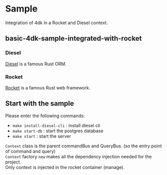 # Sample
Integration of 4dk in a Rocket and Diesel context.<br>

## basic-4dk-sample-integrated-with-rocket

### Diesel
<a href="https://diesel.rs/">Diesel</a> is a famous Rust ORM. 

### Rocket
<a href="https://rocket.rs/">Rocket</a> is a famous Rust web framework.

## Start with the sample
Please enter the following commands:
- `make install-diesel-cli` : install diesel cli 
- `make start-db` : start the postgres database 
- `make start` : start the server 

`Context` class is the parent commandBus and QueryBus. (so the entry point of command and query) <br/>
`Context` factory `new` makes all the dependency injection needed for the project. <br/>
Only context is injected in the rocket container (manage).

